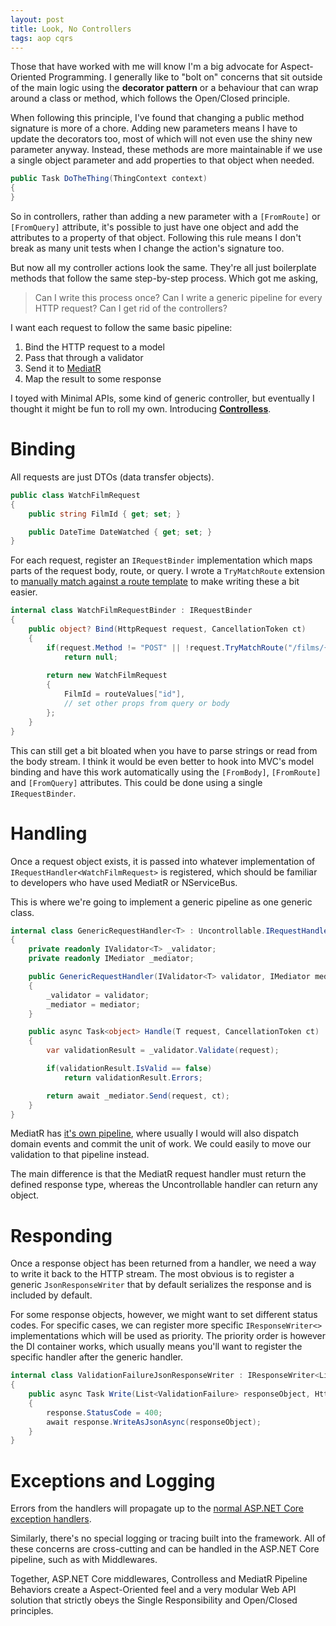 ```yaml
---
layout: post
title: Look, No Controllers
tags: aop cqrs
---
```


Those that have worked with me will know I'm a big advocate for Aspect-Oriented Programming. I generally like to "bolt on" concerns that sit outside of the main logic using the **decorator pattern** or a behaviour that can wrap around a class or method, which follows the Open/Closed principle.

When following this principle, I've found that changing a public method signature is more of a chore. Adding new parameters means I have to update the decorators too, most of which will not even use the shiny new parameter anyway. Instead, these methods are more maintainable if we use a single object parameter and add properties to that object when needed.

```c#
public Task DoTheThing(ThingContext context)
{
}
```

So in controllers, rather than adding a new parameter with a `[FromRoute]` or `[FromQuery]` attribute, it's possible to just have one object and add the attributes to a property of that object. Following this rule means I don't break as many unit tests when I change the action's signature too.

But now all my controller actions look the same. They're all just boilerplate methods that follow the same step-by-step process. Which got me asking,
> Can I write this process once? Can I write a generic pipeline for every HTTP request? Can I get rid of the controllers?

I want each request to follow the same basic pipeline:
1. Bind the HTTP request to a model
2. Pass that through a validator
3. Send it to [MediatR](https://github.com/jbogard/MediatR)
4. Map the result to some response

I toyed with Minimal APIs, some kind of generic controller, but eventually I thought it might be fun to roll my own. Introducing **[Controlless](https://github.com/connellw/Controlless)**.

# Binding

All requests are just DTOs (data transfer objects).

```c#
public class WatchFilmRequest
{
    public string FilmId { get; set; }

    public DateTime DateWatched { get; set; }
}
```

For each request, register an `IRequestBinder` implementation which maps parts of the request body, route, or query. I wrote a `TryMatchRoute` extension to [manually match against a route template](https://blog.markvincze.com/matching-route-templates-manually-in-asp-net-core/) to make writing these a bit easier.

```c#
internal class WatchFilmRequestBinder : IRequestBinder
{
    public object? Bind(HttpRequest request, CancellationToken ct)
    {
        if(request.Method != "POST" || !request.TryMatchRoute("/films/{id}/watch", out var routeValues))
            return null;
            
        return new WatchFilmRequest
        {
            FilmId = routeValues["id"],
            // set other props from query or body
        };
    }
}
```

This can still get a bit bloated when you have to parse strings or read from the body stream. I think it would be even better to hook into MVC's model binding and have this work automatically using the `[FromBody]`, `[FromRoute]` and `[FromQuery]` attributes. This could be done using a single `IRequestBinder`.

# Handling

Once a request object exists, it is passed into whatever implementation of `IRequestHandler<WatchFilmRequest>` is registered, which should be familiar to developers who have used MediatR or NServiceBus.

This is where we're going to implement a generic pipeline as one generic class.

```c#
internal class GenericRequestHandler<T> : Uncontrollable.IRequestHandler<T>
{
    private readonly IValidator<T> _validator;
    private readonly IMediator _mediator;

    public GenericRequestHandler(IValidator<T> validator, IMediator mediator)
    {
        _validator = validator;
        _mediator = mediator;
    }

    public async Task<object> Handle(T request, CancellationToken ct)
    {
        var validationResult = _validator.Validate(request);

        if(validationResult.IsValid == false)
            return validationResult.Errors;

        return await _mediator.Send(request, ct);
    }
}
```

MediatR has [it's own pipeline](https://lostechies.com/jimmybogard/2014/09/09/tackling-cross-cutting-concerns-with-a-mediator-pipeline/), where usually I would will also dispatch domain events and commit the unit of work. We could easily to move our validation to that pipeline instead.

The main difference is that the MediatR request handler must return the defined response type, whereas the Uncontrollable handler can return any object.

# Responding

Once a response object has been returned from a handler, we need a way to write it back to the HTTP stream. The most obvious is to register a generic `JsonResponseWriter` that by default serializes the response and is included by default.

For some response objects, however, we might want to set different status codes. For specific cases, we can register more specific `IResponseWriter<>` implementations which will be used as priority. The priority order is however the DI container works, which usually means you'll want to register the specific handler after the generic handler.

```c#
internal class ValidationFailureJsonResponseWriter : IResponseWriter<List<ValidationFailure>>
{
    public async Task Write(List<ValidationFailure> responseObject, HttpResponse response)
    {
        response.StatusCode = 400;
        await response.WriteAsJsonAsync(responseObject);
    }
}
```

# Exceptions and Logging

Errors from the handlers will propagate up to the [normal ASP.NET Core exception handlers](https://docs.microsoft.com/en-us/aspnet/core/web-api/handle-errors?view=aspnetcore-5.0).

Similarly, there's no special logging or tracing built into the framework. All of these concerns are cross-cutting and can be handled in the ASP.NET Core pipeline, such as with Middlewares.

Together, ASP.NET Core middlewares, Controlless and MediatR Pipeline Behaviors create a Aspect-Oriented feel and a very modular Web API solution that strictly obeys the Single Responsibility and Open/Closed principles.